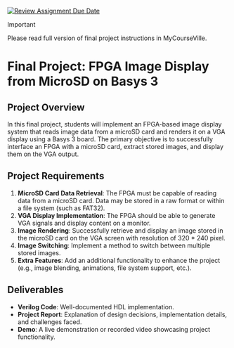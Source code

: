 [![Review Assignment Due Date](https://classroom.github.com/assets/deadline-readme-button-22041afd0340ce965d47ae6ef1cefeee28c7c493a6346c4f15d667ab976d596c.svg)](https://classroom.github.com/a/tmSIHg3v)
> [!IMPORTANT]
> Please read full version of final project instructions in MyCourseVille.

# **Final Project: FPGA Image Display from MicroSD on Basys 3**

## **Project Overview**

In this final project, students will implement an FPGA-based image display system that reads image data from a microSD card and renders it on a VGA display using a Basys 3 board. The primary objective is to successfully interface an FPGA with a microSD card, extract stored images, and display them on the VGA output.

## **Project Requirements**

1. **MicroSD Card Data Retrieval**: The FPGA must be capable of reading data from a microSD card. Data may be stored in a raw format or within a file system (such as FAT32).  
2. **VGA Display Implementation**: The FPGA should be able to generate VGA signals and display content on a monitor.  
3. **Image Rendering**: Successfully retrieve and display an image stored in the microSD card on the VGA screen with resolution of 320 \* 240 pixel.  
4. **Image Switching**: Implement a method to switch between multiple stored images.  
5. **Extra Features**: Add an additional functionality to enhance the project (e.g., image blending, animations, file system support, etc.).

## **Deliverables**

* **Verilog Code**: Well-documented HDL implementation.  
* **Project Report**: Explanation of design decisions, implementation details, and challenges faced.  
* **Demo**: A live demonstration or recorded video showcasing project functionality.
